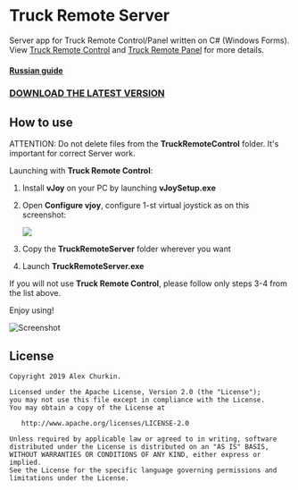 Truck Remote Server
====================
Server app for Truck Remote Control/Panel written on C# (Windows Forms). View [Truck Remote Control](https://github.com/alexChurkin/TruckRemoteControl) and [Truck Remote Panel](https://github.com/alexChurkin/TruckRemotePanel) for more details.

#### [Russian guide](README_ru.md)

### [DOWNLOAD THE LATEST VERSION](https://drive.google.com/drive/folders/1eZuEEp7o_r0iVNS5q6rrBKuBrt6ZjRUL?usp=sharing)

## How to use
ATTENTION: Do not delete files from the **TruckRemoteControl** folder. It's important for correct Server work.

Launching with **Truck Remote Control**:
1) Install **vJoy** on your PC by launching **vJoySetup.exe**
2) Open **Configure vjoy**, configure 1-st virtual joystick as on this screenshot:

    ![](https://github.com/alexChurkin/TruckRemoteServer/raw/master/Screenshot_vjoy_conf.png)
	
3) Сopy the **TruckRemoteServer** folder wherever you want
4) Launch **TruckRemoteServer.exe**


If you will not use **Truck Remote Control**, please follow only steps 3-4 from the list above.

Enjoy using!

![Screenshot](https://github.com/alexChurkin/TruckRemoteServer/raw/master/Screenshot.png)


## License

    Copyright 2019 Alex Churkin.

    Licensed under the Apache License, Version 2.0 (the "License");
    you may not use this file except in compliance with the License.
    You may obtain a copy of the License at

       http://www.apache.org/licenses/LICENSE-2.0

    Unless required by applicable law or agreed to in writing, software
    distributed under the License is distributed on an "AS IS" BASIS,
    WITHOUT WARRANTIES OR CONDITIONS OF ANY KIND, either express or implied.
    See the License for the specific language governing permissions and
    limitations under the License.